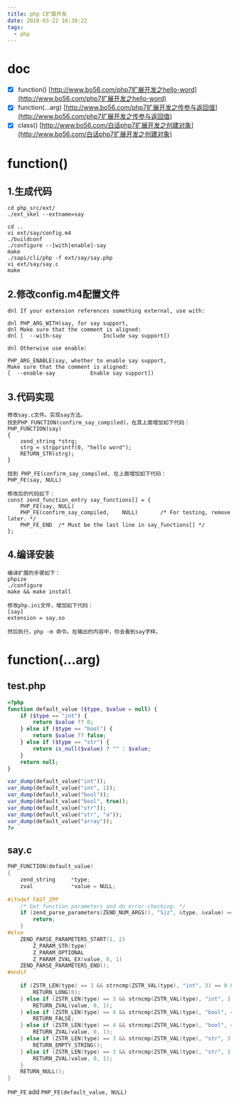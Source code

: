 ```yaml
---
title: php C扩展开发
date: 2018-03-22 16:39:22
tags:
  - php
---
```


# doc

- [x] function() [http://www.bo56.com/php7扩展开发之hello-word](http://www.bo56.com/php7扩展开发之hello-word)
- [x] function(...arg) [http://www.bo56.com/php7扩展开发之传参与返回值](http://www.bo56.com/php7扩展开发之传参与返回值)
- [x] class() [http://www.bo56.com/白话php7扩展开发之创建对象](http://www.bo56.com/白话php7扩展开发之创建对象)

# function()

## 1.生成代码

```
cd php_src/ext/
./ext_skel --extname=say

cd ..
vi ext/say/config.m4
./buildconf
./configure --[with|enable]-say
make
./sapi/cli/php -f ext/say/say.php
vi ext/say/say.c
make
```

## 2.修改config.m4配置文件

```
dnl If your extension references something external, use with:

dnl PHP_ARG_WITH(say, for say support,
dnl Make sure that the comment is aligned:
dnl [  --with-say             Include say support])

dnl Otherwise use enable:

PHP_ARG_ENABLE(say, whether to enable say support,
Make sure that the comment is aligned:
[  --enable-say           Enable say support])
```

## 3.代码实现

```
修改say.c文件。实现say方法。
找到PHP_FUNCTION(confirm_say_compiled)，在其上面增加如下代码：
PHP_FUNCTION(say)
{
    zend_string *strg;
    strg = strpprintf(0, "hello word");
    RETURN_STR(strg);
}

找到 PHP_FE(confirm_say_compiled, 在上面增加如下代码：
PHP_FE(say, NULL)

修改后的代码如下：
const zend_function_entry say_functions[] = {
	PHP_FE(say, NULL)
	PHP_FE(confirm_say_compiled,	NULL)		/* For testing, remove later. */
	PHP_FE_END	/* Must be the last line in say_functions[] */
};
```

## 4.编译安装

```
编译扩展的步骤如下：
phpize
./configure
make && make install

修改php.ini文件，增加如下代码：
[say]
extension = say.so

然后执行，php -m 命令。在输出的内容中，你会看到say字样。
```

# function(...arg)

## test.php

```php
<?php
function default_value ($type, $value = null) {
    if ($type == "int") {
        return $value ?? 0;
    } else if ($type == "bool") {
        return $value ?? false;
    } else if ($type == "str") {
        return is_null($value) ? "" : $value;
    }
    return null;
}

var_dump(default_value("int"));
var_dump(default_value("int", 1));
var_dump(default_value("bool"));
var_dump(default_value("bool", true));
var_dump(default_value("str"));
var_dump(default_value("str", "a"));
var_dump(default_value("array"));
?>
```

## say.c

```c
PHP_FUNCTION(default_value)
{
    zend_string     *type;    
    zval            *value = NULL;
 
#ifndef FAST_ZPP
    /* Get function parameters and do error-checking. */
    if (zend_parse_parameters(ZEND_NUM_ARGS(), "S|z", &type, &value) == FAILURE) {
        return;
    }    
#else
    ZEND_PARSE_PARAMETERS_START(1, 2)
        Z_PARAM_STR(type)
        Z_PARAM_OPTIONAL
        Z_PARAM_ZVAL_EX(value, 0, 1)
    ZEND_PARSE_PARAMETERS_END();
#endif
     
    if (ZSTR_LEN(type) == 3 && strncmp(ZSTR_VAL(type), "int", 3) == 0 && value == NULL) {
        RETURN_LONG(0);
    } else if (ZSTR_LEN(type) == 3 && strncmp(ZSTR_VAL(type), "int", 3) == 0 && value != NULL) {
        RETURN_ZVAL(value, 0, 1); 
    } else if (ZSTR_LEN(type) == 4 && strncmp(ZSTR_VAL(type), "bool", 4) == 0 && value == NULL) {
        RETURN_FALSE;
    } else if (ZSTR_LEN(type) == 4 && strncmp(ZSTR_VAL(type), "bool", 4) == 0 && value != NULL) {
        RETURN_ZVAL(value, 0, 1); 
    } else if (ZSTR_LEN(type) == 3 && strncmp(ZSTR_VAL(type), "str", 3) == 0 && value == NULL) {
        RETURN_EMPTY_STRING();
    } else if (ZSTR_LEN(type) == 3 && strncmp(ZSTR_VAL(type), "str", 3) == 0 && value != NULL) {
        RETURN_ZVAL(value, 0, 1); 
    } 
    RETURN_NULL();
}
```

`PHP_FE` add `PHP_FE(default_value, NULL)`
